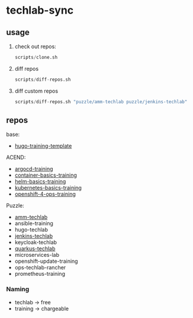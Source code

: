# techlab-sync

## usage

1. check out repos:

   ```s
   scripts/clone.sh
   ```

1. diff repos

   ```s
   scripts/diff-repos.sh
   ```

1. diff custom repos

   ```s
   scripts/diff-repos.sh "puzzle/amm-techlab puzzle/jenkins-techlab"
   ```

## repos

base:

* [hugo-training-template](https://github.com/acend/hugo-training-template)

ACEND:

* [argocd-training](https://github.com/acend/argocd-training)
* [container-basics-training](https://github.com/acend/container-basics-training)
* [helm-basics-training](https://github.com/acend/helm-basics-training)
* [kubernetes-basics-training](https://github.com/acend/kubernetes-basics-training)
* [openshift-4-ops-training](https://github.com/acend/openshift-4-ops-training)

Puzzle:

* [amm-techlab](https://github.com/puzzle/amm-techlab)
* ansible-training
* hugo-techlab
* [jenkins-techlab](https://github.com/puzzle/jenkins-techlab)
* keycloak-techlab
* [quarkus-techlab](https://github.com/puzzle/quarkus-techlab)
* microservices-lab
* openshift-update-training
* ops-techlab-rancher
* prometheus-training

### Naming

* techlab -> free
* training -> chargeable
